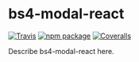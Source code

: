 # bs4-modal-react

[![Travis][build-badge]][build]
[![npm package][npm-badge]][npm]
[![Coveralls][coveralls-badge]][coveralls]

Describe bs4-modal-react here.

[build-badge]: https://img.shields.io/travis/mauricedb/bs4-modal-react/master.png?style=flat-square
[build]: https://travis-ci.org/mauricedb/bs4-modal-react

[npm-badge]: https://img.shields.io/npm/v/npm-package.png?style=flat-square
[npm]: https://www.npmjs.org/package/bs4-modal-react

[coveralls-badge]: https://img.shields.io/coveralls/mauricedb/bs4-modal-react/master.png?style=flat-square
[coveralls]: https://coveralls.io/github/mauricedb/bs4-modal-react
